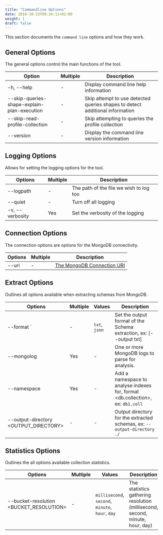 ```yaml
---
title: "Commandline Options"
date: 2018-10-23T09:34:11+02:00
weight: 1
draft: false
---
```


This section documents the `command line` options and how they work.

## General Options

The general options control the main functions of the tool.

| Option | Multiple | Description |
| ---- | ---- | --- |
| -h, --help | - | Display command line help information |
| --skip-queries-shape-explain-plan-execution | - | Skip attempt to use detected queries shapes to detect additional information |
| --skip-read-profile-collection | - | Skip attempting to queries the profile collection |
| --version | - | Display the command line version information |

## Logging Options

Allows for setting the logging options for the tool.

| Options | Multiple | Description |
| --- | --- | --- |
| --logpath <LOGPATH> | - | The path of the file we wish to log too |
| --quiet | - | Turn off all logging |
| -v, --verbosity | Yes | Set the verbosity of the logging |

## Connection Options

The connection options are options for the MongoDB connectivity.

| Options | Multiple | Description |
| --- | --- | --- |
| --uri <URI> | - | [The MongoDB Connection URI](https://docs.mongodb.com/manual/reference/connection-string/) |

## Extract Options

Outlines all options available when extracting schemas from MongoDB.

| Options | Multiple | Values | Description |
| --- | --- | --- | --- |
| --format <FORMAT>` | - | `txt`, `json` | Set the output format of the Schema extraction, ex: [--output txt] |
| --mongolog <MONGOLOG> | Yes | - | One or more MongoDB logs to parse for analysis. |
| --namespace <NAMESPACE> | Yes | - | Add a namespace to analyse indexes for, format <db.collection>, ex: `db1.coll` |
| --output-directory <OUTPUT_DIRECTORY> | - | - | Output directory for the extracted schemas, ex: `--output-directory ./` |

## Statistics Options

Outlines the all options available collection statistics.

| Options | Multiple | Values | Description |
| --- | --- | --- | --- |
| --bucket-resolution <BUCKET_RESOLUTION> | - | `millisecond`, `second`, `minute`, `hour`, `day` | The statistics gathering resolution (millisecond, second, minute, hour, day) |
